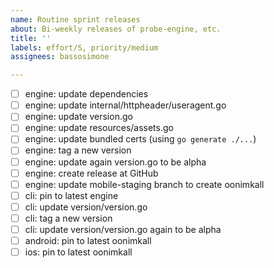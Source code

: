```yaml
---
name: Routine sprint releases
about: Bi-weekly releases of probe-engine, etc.
title: ''
labels: effort/S, priority/medium
assignees: bassosimone

---
```


- [ ] engine: update dependencies
- [ ] engine: update internal/httpheader/useragent.go
- [ ] engine: update version.go
- [ ] engine: update resources/assets.go
- [ ] engine: update bundled certs (using `go generate ./...`)
- [ ] engine: tag a new version
- [ ] engine: update again version.go to be alpha
- [ ] engine: create release at GitHub
- [ ] engine: update mobile-staging branch to create oonimkall
- [ ] cli: pin to latest engine
- [ ] cli: update version/version.go
- [ ] cli: tag a new version
- [ ] cli: update version/version.go again to be alpha
- [ ] android: pin to latest oonimkall
- [ ] ios: pin to latest oonimkall

